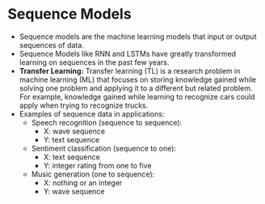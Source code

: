 # Sequence Models
- Sequence models are the machine learning models that input or output sequences of data.
- Sequence Models like RNN and LSTMs have greatly transformed learning on sequences in the past few years.
- **Transfer Learning:**
Transfer learning (TL) is a research problem in machine learning (ML) that focuses on storing knowledge gained while solving one problem and applying it to a different but related problem. For example, knowledge gained while learning to recognize cars could apply when trying to recognize trucks.
- Examples of sequence data in applications:
  - Speech recognition (sequence to sequence):
    - X: wave sequence
    - Y: text sequence
  - Sentiment classification (sequence to one):
    - X: text sequence
    - Y: integer rating from one to five
  - Music generation (one to sequence):
    - X: nothing or an integer
    - Y: wave sequence
